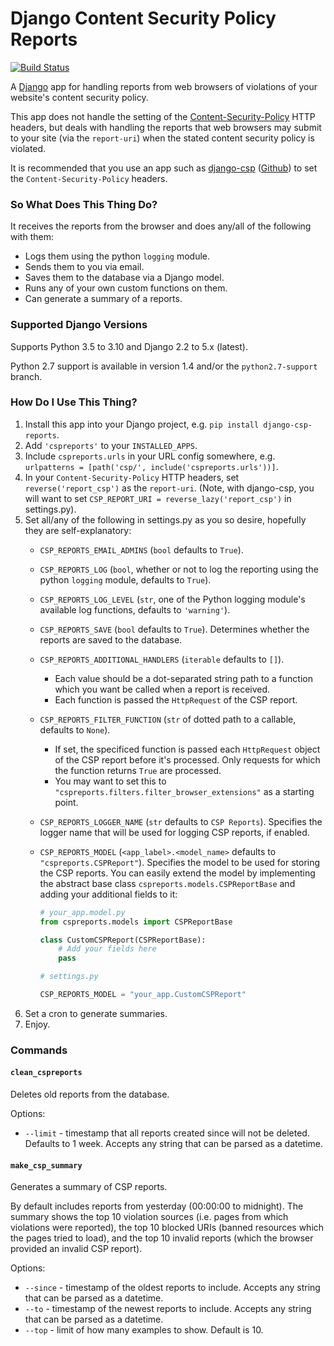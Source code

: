 # Django Content Security Policy Reports

[![Build Status](https://travis-ci.org/adamalton/django-csp-reports.svg)](https://travis-ci.org/adamalton/django-csp-reports)

A [Django](https://www.djangoproject.com) app for handling reports from web browsers of violations of your website's content security policy.

This app does not handle the setting of the [Content-Security-Policy](http://en.wikipedia.org/wiki/Content_Security_Policy) HTTP headers, but deals with handling the reports that web browsers may submit to your site (via the `report-uri`) when the stated content security policy is violated.

It is recommended that you use an app such as [django-csp](https://pypi.python.org/pypi/django_csp) ([Github](https://github.com/mozilla/django-csp)) to set the `Content-Security-Policy` headers.

### So What Does This Thing Do?

It receives the reports from the browser and does any/all of the following with them:

* Logs them using the python `logging` module.
* Sends them to you via email.
* Saves them to the database via a Django model.
* Runs any of your own custom functions on them.
* Can generate a summary of a reports.


### Supported Django Versions

Supports Python 3.5 to 3.10 and Django 2.2 to 5.x (latest).

Python 2.7 support is available in version 1.4 and/or the `python2.7-support` branch.


### How Do I Use This Thing?

1. Install this app into your Django project, e.g. `pip install django-csp-reports`.
2. Add `'cspreports'` to your `INSTALLED_APPS`.
3. Include `cspreports.urls` in your URL config somewhere, e.g. `urlpatterns = [path('csp/', include('cspreports.urls'))]`.
4. In your `Content-Security-Policy` HTTP headers, set `reverse('report_csp')` as the `report-uri`.  (Note, with django-csp, you will want to set `CSP_REPORT_URI = reverse_lazy('report_csp')` in settings.py).
5. Set all/any of the following in settings.py as you so desire, hopefully they are self-explanatory:
    * `CSP_REPORTS_EMAIL_ADMINS` (`bool` defaults to `True`).
    * `CSP_REPORTS_LOG` (`bool`, whether or not to log the reporting using the python `logging` module, defaults to `True`).
    * `CSP_REPORTS_LOG_LEVEL` (`str`, one of the Python logging module's available log functions, defaults to `'warning'`).
    * `CSP_REPORTS_SAVE` (`bool` defaults to `True`).  Determines whether the reports are saved to the database.
    * `CSP_REPORTS_ADDITIONAL_HANDLERS` (`iterable` defaults to `[]`).
      - Each value should be a dot-separated string path to a function which you want be called when a report is received.
      - Each function is passed the `HttpRequest` of the CSP report.
    * `CSP_REPORTS_FILTER_FUNCTION` (`str` of dotted path to a callable, defaults to `None`).
      - If set, the specificed function is passed each `HttpRequest` object of the CSP report before it's processed. Only requests for which the function returns `True` are processed.
      - You may want to set this to `"cspreports.filters.filter_browser_extensions"` as a starting point.
    * `CSP_REPORTS_LOGGER_NAME` (`str` defaults to `CSP Reports`). Specifies the logger name that will be used for logging CSP reports, if enabled.
    * `CSP_REPORTS_MODEL` (`<app_label>.<model_name>` defaults to `"cspreports.CSPReport"`). Specifies the model to be used for storing the CSP reports. You can easily extend the model by implementing the abstract base class `cspreports.models.CSPReportBase` and adding your additional fields to it:

      ```python
      # your_app.model.py
      from cspreports.models import CSPReportBase

      class CustomCSPReport(CSPReportBase):
          # Add your fields here
          pass
      ```

      ```python
      # settings.py

      CSP_REPORTS_MODEL = "your_app.CustomCSPReport"
      ```
6. Set a cron to generate summaries.
7. Enjoy.


### Commands

#### `clean_cspreports`
Deletes old reports from the database.

Options:

* `--limit` - timestamp that all reports created since will not be deleted. Defaults to 1 week. Accepts any string that can be parsed as a datetime.

#### `make_csp_summary`
Generates a summary of CSP reports.

By default includes reports from yesterday (00:00:00 to midnight).
The summary shows the top 10 violation sources (i.e. pages from which violations were reported),
the top 10 blocked URIs (banned resources which the pages tried to load),
and the top 10 invalid reports (which the browser provided an invalid CSP report).

Options:

* `--since` - timestamp of the oldest reports to include.  Accepts any string that can be parsed as a datetime.
* `--to` - timestamp of the newest reports to include.  Accepts any string that can be parsed as a datetime.
* `--top` - limit of how many examples to show. Default is 10.
